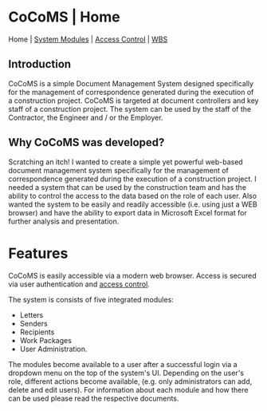 # CoCoMS | Home

Home | [System Modules](modules.md) | [Access Control](accesscontrol.md) | [WBS](wbs.md)

## Introduction
CoCoMS is a simple Document Management System designed specifically for the management of correspondence generated during the execution of a construction project. CoCoMS is targeted at document controllers and key staff of a construction project. The system can be used by the staff of the Contractor, the Engineer and / or the Employer.

## Why CoCoMS was developed?
Scratching an itch! I wanted to create a simple yet powerful web-based document management system specifically for the management of correspondence generated during the execution of a construction project. I needed a system that can be used by the construction team and has the ability to control the access to the data based on the role of each user. Also wanted the system to be easily and readily accessible (i.e. using just a WEB browser) and have the ability to export data in Microsoft Excel format for further analysis and presentation.

# Features
CoCoMS is easily accessible via a modern web browser. Access is secured via user authentication and [access control](https://en.wikipedia.org/wiki/Access_control_list).

The system is consists of five integrated modules:
* Letters
* Senders
* Recipients
* Work Packages
* User Administration.

The modules become available to a user after a successful login via a dropdown menu on the top of the system's UI. Depending on the user's role, different actions become available, (e.g. only administrators can add, delete and edit users). For information about each module and how there can be used please read the respective documents.  
